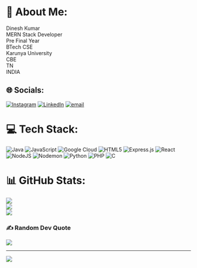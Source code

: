 # 💫 About Me:
Dinesh Kumar<br>MERN Stack Developer<br>Pre Final Year<br>BTech CSE <br>Karunya University<br>CBE <br>TN<br>INDIA<br>


## 🌐 Socials:
[![Instagram](https://img.shields.io/badge/Instagram-%23E4405F.svg?logo=Instagram&logoColor=white)](https://instagram.com/@DINESH_10007) [![LinkedIn](https://img.shields.io/badge/LinkedIn-%230077B5.svg?logo=linkedin&logoColor=white)](https://www.linkedin.com/in/dinesh-kumar-may16052005/) [![email](https://img.shields.io/badge/Email-D14836?logo=gmail&logoColor=white)](mailto:dinesh007aced@gmail.com) 

# 💻 Tech Stack:
![Java](https://img.shields.io/badge/java-%23ED8B00.svg?style=plastic&logo=openjdk&logoColor=white) ![JavaScript](https://img.shields.io/badge/javascript-%23323330.svg?style=plastic&logo=javascript&logoColor=%23F7DF1E) ![Google Cloud](https://img.shields.io/badge/GoogleCloud-%234285F4.svg?style=plastic&logo=google-cloud&logoColor=white) ![HTML5](https://img.shields.io/badge/html5-%23E34F26.svg?style=plastic&logo=html5&logoColor=white) ![Express.js](https://img.shields.io/badge/express.js-%23404d59.svg?style=plastic&logo=express&logoColor=%2361DAFB) ![React](https://img.shields.io/badge/react-%2320232a.svg?style=plastic&logo=react&logoColor=%2361DAFB) ![NodeJS](https://img.shields.io/badge/node.js-6DA55F?style=plastic&logo=node.js&logoColor=white) ![Nodemon](https://img.shields.io/badge/NODEMON-%23323330.svg?style=plastic&logo=nodemon&logoColor=%BBDEAD) ![Python](https://img.shields.io/badge/python-3670A0?style=plastic&logo=python&logoColor=ffdd54) ![PHP](https://img.shields.io/badge/php-%23777BB4.svg?style=plastic&logo=php&logoColor=white) ![C](https://img.shields.io/badge/c-%2300599C.svg?style=plastic&logo=c&logoColor=white)
# 📊 GitHub Stats:
![](https://github-readme-stats.vercel.app/api?username=dineshkumar202&theme=onedark&hide_border=false&include_all_commits=false&count_private=false)<br/>
![](https://nirzak-streak-stats.vercel.app/?user=dineshkumar202&theme=onedark&hide_border=false)<br/>
![](https://github-readme-stats.vercel.app/api/top-langs/?username=dineshkumar202&theme=onedark&hide_border=false&include_all_commits=false&count_private=false&layout=compact)

### ✍️ Random Dev Quote
![](https://quotes-github-readme.vercel.app/api?type=horizontal&theme=radical)

---
[![](https://visitcount.itsvg.in/api?id=dineshkumar202&icon=0&color=0)](https://visitcount.itsvg.in)

<!-- Proudly created with GPRM ( https://gprm.itsvg.in ) -->
